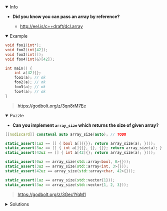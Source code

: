 <details open><summary>Info</summary><p>

* **Did you know you can pass an array by reference?**

  * http://eel.is/c++draft/dcl.array

</p></details><details open><summary>Example</summary><p>

```cpp
void foo1(int*);
void foo2(int[42]);
void foo3(int[]);
void foo4(int(&)[42]);

int main() {
    int a[42]{};
    foo1(a); // ok
    foo2(a); // ok
    foo3(a); // ok
    foo4(a); // ok
}
```

> https://godbolt.org/z/3qn8rM7Ee 

</p></details><details open><summary>Puzzle</summary><p>

* **Can you implement `array_size` which returns the size of given array?**

```cpp
[[nodiscard]] consteval auto array_size(auto); // TODO

static_assert(1uz == [] { bool a[]{{}}; return array_size(a); }());
static_assert(3uz == [] { int a[]{{}, {}, {}}; return array_size(a); }());
static_assert(42uz == [] { int a[42]{}; return array_size(a); }());

static_assert(0uz == array_size(std::array<bool, 0>{}));
static_assert(3uz == array_size(std::array<int, 3>{}));
static_assert(42uz == array_size(std::array<char, 42>{}));

static_assert(1uz == array_size(std::vector{1}));
static_assert(3uz == array_size(std::vector{1, 2, 3}));
```

> https://godbolt.org/z/3Gec1YqM1

</p></details><details><summary>Solutions</summary><p>

```cpp
[[nodiscard]] consteval auto array_size(auto&& x) {
    return std::size(x);
}
```

> https://cpp_tip_of_the_week.godbolt.org/z/jWYnhnqos
